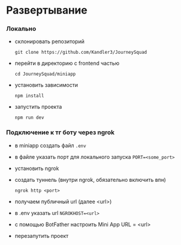 # Развертывание
### Локально
- склонировать репозиторий

    `git clone https://github.com/Kandler3/JourneySquad`


- перейти в директорию с frontend частью

    `cd JourneySquad/miniapp`


- установить зависимости

    `npm install`


- запустить проекта

    `npm run dev`

### Подключение к тг боту через ngrok

- в miniapp создать файл `.env`


- в файле указать порт для локального запуска `PORT=<some_port>`


- установить ngrok


- создать туннель (внутри ngrok, обязательно включить впн)

    `ngrok http <port>`


- получаем публичный url (далее \<url>)


- в .env указать url `NGROKHOST=<url>`


- с помощью BotFather настроить Mini App URL = \<url>


- перезапутить проект